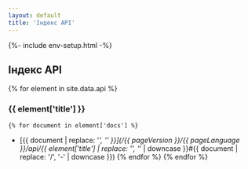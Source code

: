 ```yaml
---
layout: default
title: 'Індекс API'
---
```


{%- include env-setup.html -%}
## Індекс API
{% for element in site.data.api %}
### {{ element['title'] }}

    {% for document in element['docs'] %}
* [{{ document | replace: '_', '\' }}](/{{ pageVersion }}/{{ pageLanguage }}/api/{{ element['title'] | replace: '\', '_' | downcase }}#{{ document | replace: '/', '-' | downcase }})
    {% endfor %}
{% endfor %}
